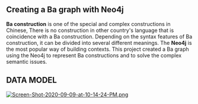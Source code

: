 Creating a Ba graph with Neo4j
----------------------------------------------------------------------------------
 **Ba construction** is one of the special and complex constructions in Chinese, There is no construction in other country's language
that is coincidence with a Ba construction. Depending on the syntax features of Ba construction, it can be divided into several different meanings.
The **Neo4j** is the most popular way of building contexts. This project created a Ba graph using the Neo4j to represent Ba constructions and to solve the complex semantic issues.


DATA MODEL
-----------------------------------------------------------------------------------
[![Screen-Shot-2020-09-09-at-10-14-24-PM.png](https://i.postimg.cc/hP6VVTLR/Screen-Shot-2020-09-09-at-10-14-24-PM.png)](https://postimg.cc/ZCP9S9sw)




